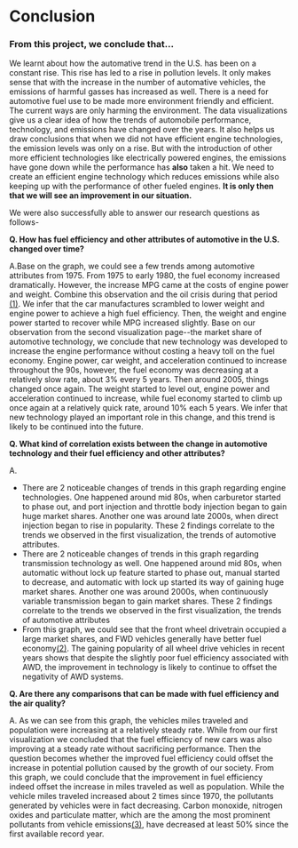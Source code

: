# **Conclusion**

### From this project, we conclude that...

We learnt about how the automative trend in the U.S. has been on a constant rise. This rise has led to a rise in pollution levels. It only makes sense that with the increase in the number of automative vehicles, the emissions of harmful gasses has increased as well. There is a need for automotive fuel use to be made more environment friendly and efficient. The current ways are only harming the environment. The data visualizations give us a clear idea of how the trends of automobile performance, technology, and emissions have changed over the years. It also helps us draw conclusions that when we did not have efficient engine technologies, the emission levels was only on a rise. But with the introduction of other more efficient technologies like electrically powered engines, the emissions have gone down while the performance has **also** taken a hit. We need to create an efficient engine technology which reduces emissions while also keeping up with the performance of other fueled engines. **It is only then that we will see an improvement in our situation.**


We were also successfully able to answer our research questions as follows-

**Q. How has fuel efficiency and other attributes of automotive in the U.S. changed over time?**

A.Base on the graph, we could see a few trends among automotive attributes from 1975. From 1975 to early 1980, the fuel economy increased dramatically. However, the increase MPG came at the costs of engine power and weight. Combine this observation and the oil crisis during that period [(1)](https://en.wikipedia.org/wiki/1970s_energy_crisis).  We infer that the car manufactures scrambled to lower weight and engine power to achieve a high fuel efficiency. Then, the weight and engine power started to recover while MPG increased slightly. Base on our observation from the second visualization page--the market share of automotive technology,  we conclude that new technology was developed to increase the engine performance without costing a heavy toll on the fuel economy. Engine power, car weight, and acceleration continued to increase throughout the 90s, however, the fuel economy was decreasing at a relatively slow rate, about 3% every 5 years. Then around 2005, things changed once again. The weight started to level out, engine power and acceleration continued to increase, while fuel economy started to climb up once again at a relatively quick rate, around 10% each 5 years. We infer that new technology played an important role in this change, and this trend is likely to be continued into the future.


**Q. What kind of correlation exists between the change in automotive technology and their fuel efficiency and other attributes?**

A.
* There are 2 noticeable changes of trends in this graph regarding engine technologies. One happened around mid 80s, when carburetor started to phase out, and port injection and throttle body injection began to gain huge market shares. Another one was around late 2000s, when direct injection began to rise in popularity. These 2 findings correlate to the trends we observed in the first visualization, the trends of automotive attributes.
* There are 2 noticeable changes of trends in this graph regarding transmission technology as well. One happened around mid 80s, when automatic without lock up feature started to phase out, manual started to decrease, and automatic with lock up started its way of gaining huge market shares. Another one was around 2000s, when continuously variable transmission began to gain market shares. These 2 findings correlate to the trends we observed in the first visualization, the trends of automotive attributes
* From this graph, we could see that the front wheel drivetrain occupied a large market shares, and FWD vehicles generally have better fuel economy[(2)](https://www.usautosales.info/blogs/1924/the-perfect-car/front-wheel-drive-vs-rear-wheel-drive/). The gaining popularity of all wheel drive vehicles in recent years shows that despite the slightly poor fuel efficiency associated with AWD, the improvement in technology is likely to continue to offset the negativity of AWD systems.


**Q. Are there any comparisons that can be made with fuel efficiency and the air quality?**

A. As we can see from this graph, the vehicles miles traveled and population were increasing at a relatively steady rate. While from our first visualization we concluded that the fuel efficiency of new cars was also improving at a steady rate without sacrificing performance. Then the question becomes whether the improved fuel efficiency could offset the increase in potential pollution caused by the growth of our society. From this graph, we could conclude that the improvement in fuel efficiency indeed offset the increase in miles traveled as well as population. While the vehicle miles traveled increased about 2 times since 1970, the pollutants generated by vehicles were in fact decreasing. Carbon monoxide, nitrogen oxides and particulate matter, which are the among the most prominent pollutants from vehicle emissions[(3)](https://auto.howstuffworks.com/air-pollution-from-cars.htm), have decreased at least 50% since the first available record year.
